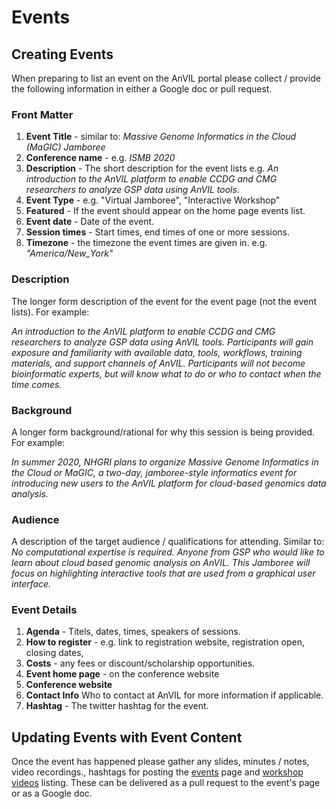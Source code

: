 #  Events


## Creating Events

When preparing to list an event on the AnVIL portal please collect / provide the following  information in either a Google doc or pull request.


### Front Matter
1. **Event Title** - similar to: *Massive Genome Informatics in the Cloud (MaGIC) Jamboree*
1. **Conference name** - e.g. *ISMB 2020*
1. **Description** - The short description for the event lists e.g. *An introduction to the AnVIL platform to enable CCDG and CMG researchers to analyze GSP data using AnVIL tools.*
1. **Event Type** - e.g. "Virtual Jamboree", "Interactive Workshop"
1. **Featured** - If the event should appear on the home page events list.
1. **Event date** - Date of the event.
1. **Session times** - Start times, end times of one or more sessions.
1. **Timezone** - the timezone the event times are given in. e.g. *"America/New_York"*


### Description
The longer form description of the event for the event page (not the event lists). For example:

*An introduction to the AnVIL platform to enable CCDG and CMG researchers
to analyze GSP data using AnVIL tools. Participants will gain exposure and familiarity
with available data, tools, workflows, training materials, and support channels of AnVIL.
Participants will not become bioinformatic experts, but will know what to do
or who to contact when the time comes.*

### Background
A longer form background/rational for why this session is being provided. For example:

*In summer 2020, NHGRI plans to organize Massive Genome Informatics in the
Cloud or MaGIC, a two-day, jamboree-style informatics event for
introducing new users to the
AnVIL platform for cloud-based genomics data analysis.*

### Audience
A description of the target audience / qualifications for attending. Similar to: *No computational expertise is required.
Anyone from GSP who would like to learn about cloud based genomic analysis on AnVIL.
This Jamboree will focus on highlighting interactive tools that are used from a
graphical user interface.*

### Event Details

1. **Agenda**   - Titels, dates, times, speakers of sessions.
1. **How to register** - e.g. link to registration website, registration open, closing dates,
1. **Costs** - any fees or discount/scholarship opportunities.
1. **Event home page** - on the conference website
1. **Conference website**
1. **Contact Info** Who to contact at AnVIL for more information if applicable.
1. **Hashtag** - The twitter hashtag for the event.


## Updating Events with Event Content

Once the event has happened please gather any slides, minutes / notes, video recordings., hashtags for posting the [events](/events)  page and [workshop videos](/learn/workshop-videos) listing. These can be delivered as a pull request to the event's page or as a Google doc.





